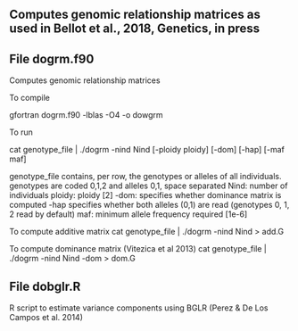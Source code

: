 ## Computes genomic relationship matrices as used in Bellot et al., 2018, Genetics, in press

## File dogrm.f90
Computes genomic relationship matrices

To compile

   gfortran dogrm.f90 -lblas -O4 -o dowgrm

To run

   cat genotype_file | ./dogrm -nind Nind [-ploidy ploidy] [-dom] [-hap] [-maf maf]

   genotype_file contains, per row, the genotypes or alleles of all individuals. genotypes are coded 0,1,2 and alleles 0,1, space separated
   Nind: number of individuals
   ploidy: ploidy [2]
   -dom: specifies whether dominance matrix is computed
   -hap specifies whether both alleles (0,1) are read (genotypes 0, 1, 2 read by default) 
   maf: minimum allele frequency required [1e-6]

To compute additive matrix
   cat genotype_file | ./dogrm -nind Nind > add.G

To compute dominance matrix (Vitezica et al 2013)
   cat genotype_file | ./dogrm -nind Nind -dom > dom.G

## File dobglr.R
R script to estimate variance components using BGLR (Perez & De Los Campos et al. 2014)
